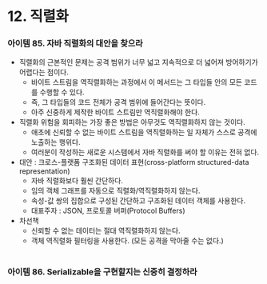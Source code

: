 # 12. 직렬화
### 아이템 85. 자바 직렬화의 대안을 찾으라
- 직렬화의 근본적인 문제는 공격 범위가 너무 넓고 지속적으로 더 넓어져 방어하기가 어렵다는 점이다.
  - 바이트 스트림을 역직렬화하는 과정에서 이 메서드는 그 타입들 안의 모든 코드를 수행할 수 있다.
  - 즉, 그 타입들의 코드 전체가 공격 범위에 들어간다는 뜻이다.
  - 아주 신중하게 제작한 바이트 스트림만 역직렬화해야 한다.
- 직렬화 위험을 회피하는 가장 좋은 방법은 아무것도 역직렬화하지 않는 것이다.
  - 애초에 신뢰할 수 없는 바이트 스트림을 역직렬화하는 일 자체가 스스로 공격에 노출하는 행위다.
  - 여러분이 작성하는 새로운 시스템에서 자바 직렬화를 써야 할 이유는 전혀 없다.
- 대안 : 크로스-플랫폼 구조화된 데이터 표현(cross-platform structured-data representation)
  - 자바 직렬화보다 훨씬 간단하다.
  - 임의 객체 그래프를 자동으로 직렬화/역직렬화하지 않는다.
  - 속성-값 쌍의 집합으로 구성된 간단하고 구조화된 데이터 객체를 사용한다.
  - 대표주자 : JSON, 프로토콜 버퍼(Protocol Buffers)
- 차선책
  - 신뢰할 수 없는 데이터는 절대 역직렬화하지 않는다.
  - 객체 역직렬화 필터링을 사용한다. (모든 공격을 막아줄 수는 없다.)

#
### 아이템 86. Serializable을 구현할지는 신중히 결정하라
